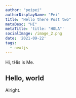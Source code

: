 ```yaml
---
author: "peipei"
authorDisplayName: "Pei"
title: "Hello there Post two"
metaDesc: "HI"
metaTitle: 'title: "HOLA"'
socialImage: /image_2.png
date: '2021-09-22'
tags:
  - nextjs
---
```


Hi, tHis is Me.

## Hello, world

Alright.
